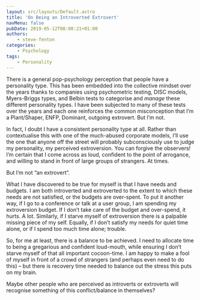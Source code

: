 ```yaml
---
layout: src/layouts/Default.astro
title: 'On Being an Introverted Extrovert'
navMenu: false
pubDate: 2019-05-12T08:00:21+01:00
authors:
    - steve-fenton
categories:
    - Psychology
tags:
    - Personality
---
```


There is a general pop-psychology perception that people have a personality type. This has been embedded into the collective mindset over the years thanks to companies using psychometric testing, DISC models, Myers-Briggs types, and Belbin tests to categorise and *manage* these different personality types. I have been subjected to many of these tests over the years and each one reinforces the common misconception that I’m a Plant/Shaper, ENFP, Dominant, outgoing extrovert. But I’m not.

In fact, I doubt I have a consistent personality type at all. Rather than contextualise this with one of the much-abused corporate models, I’ll use the one that anyone off the street will probably subconsciously use to judge my personality, my perceived extroversion. You can forgive the observers! I’m certain that I come across as loud, confident to the point of arrogance, and willing to stand in front of large groups of strangers. At times.

But I’m not “an extrovert”.

What I have discovered to be true for myself is that I have needs and budgets. I am both introverted and extroverted to the extent to which these needs are not satisfied, or the budgets are over-spent. To put it another way, if I go to a conference or talk at a user group, I am spending my extroversion budget. If I don’t take care of the budget and over-spend, it hurts. A lot. Similarly, if I starve myself of extroversion there is a palpable missing piece of my self. Equally, if I don’t satisfy my needs for quiet time alone, or if I spend too much time alone; trouble.

So, for me at least, there is a balance to be achieved. I need to allocate time to being a gregarious and confident loud-mouth, while ensuring I don’t starve myself of that all important cocoon-time. I am happy to make a fool of myself in front of a crowd of strangers (and perhaps even need to do this) – but there is recovery time needed to balance out the stress this puts on my brain.

Maybe other people who are perceived as introverts or extroverts will recognise something of this conflict/balance in themselves?